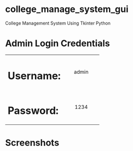 # college_manage_system_gui
<head>

College Management System Using Tkinter Python
<h1>Admin Login Credentials</h1>
<table>
  <tr>
    <td ><h1>Username:</h1></td>
    <td  align=center width=100px><p >admin</p></td>
  </tr>
  <tr>
    <td><h1>Password:</h1></td>
    <td  align=center width=100px><p>1234</p></td>
  </tr>
  </table>
  
<h1>Screenshots</h1>
  <tr>
    <td ></td>
    <td ></td>
  </tr>
  <tr>
    <td></td>
    <td></td>
  </tr>
  </table>
  
